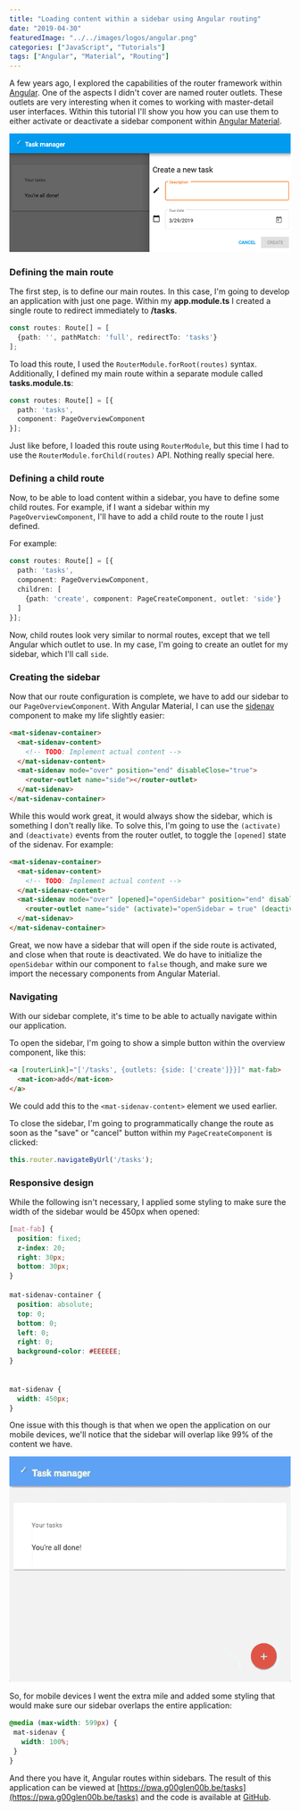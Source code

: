 ```yaml
---
title: "Loading content within a sidebar using Angular routing"
date: "2019-04-30"
featuredImage: "../../images/logos/angular.png"
categories: ["JavaScript", "Tutorials"]
tags: ["Angular", "Material", "Routing"]
---
```


A few years ago, I explored the capabilities of the router framework within [Angular](https://angular.io/). One of the aspects I didn't cover are named router outlets. These outlets are very interesting when it comes to working with master-detail user interfaces. Within this tutorial I'll show you how you can use them to either activate or deactivate a sidebar component within [Angular Material](https://material.angular.io/).

![The result of the sidebar using Angular Material.](images/angular-material-sidebar.png)

### Defining the main route

The first step, is to define our main routes. In this case, I'm going to develop an application with just one page. Within my **app.module.ts** I created a single route to redirect immediately to **/tasks**.

```typescript
const routes: Route[] = [
  {path: '', pathMatch: 'full', redirectTo: 'tasks'}
];
```

To load this route, I used the `RouterModule.forRoot(routes)` syntax. Additionally, I defined my main route within a separate module called **tasks.module.ts**:

```typescript
const routes: Route[] = [{
  path: 'tasks',
  component: PageOverviewComponent
}];
```

Just like before, I loaded this route using `RouterModule`, but this time I had to use the `RouterModule.forChild(routes)` API. Nothing really special here.

### Defining a child route

Now, to be able to load content within a sidebar, you have to define some child routes. For example, if I want a sidebar within my `PageOverviewComponent`, I'll have to add a child route to the route I just defined.

For example:

```typescript
const routes: Route[] = [{
  path: 'tasks',
  component: PageOverviewComponent,
  children: [
    {path: 'create', component: PageCreateComponent, outlet: 'side'}
  ]
}];
```

Now, child routes look very similar to normal routes, except that we tell Angular which outlet to use. In my case, I'm going to create an outlet for my sidebar, which I'll call `side`.

### Creating the sidebar

Now that our route configuration is complete, we have to add our sidebar to our `PageOverviewComponent`. With Angular Material, I can use the [sidenav](https://material.angular.io/components/sidenav/overview) component to make my life slightly easier:

```html
<mat-sidenav-container>
  <mat-sidenav-content>
    <!-- TODO: Implement actual content -->
  </mat-sidenav-content>
  <mat-sidenav mode="over" position="end" disableClose="true">
    <router-outlet name="side"></router-outlet>
  </mat-sidenav>
</mat-sidenav-container>
```

While this would work great, it would always show the sidebar, which is something I don't really like. To solve this, I'm going to use the `(activate)` and `(deactivate)` events from the router outlet, to toggle the `[opened]` state of the sidenav. For example:

```html
<mat-sidenav-container>
  <mat-sidenav-content>
    <!-- TODO: Implement actual content -->
  </mat-sidenav-content>
  <mat-sidenav mode="over" [opened]="openSidebar" position="end" disableClose="true">
    <router-outlet name="side" (activate)="openSidebar = true" (deactivate)="openSidebar = false"></router-outlet>
  </mat-sidenav>
</mat-sidenav-container>
```

Great, we now have a sidebar that will open if the side route is activated, and close when that route is deactivated. We do have to initialize the `openSidebar` within our component to `false` though, and make sure we import the necessary components from Angular Material.

### Navigating

With our sidebar complete, it's time to be able to actually navigate within our application.

To open the sidebar, I'm going to show a simple button within the overview component, like this:

```html
<a [routerLink]="['/tasks', {outlets: {side: ['create']}}]" mat-fab>
  <mat-icon>add</mat-icon>
</a>
```

We could add this to the `<mat-sidenav-content>` element we used earlier.

To close the sidebar, I'm going to programmatically change the route as soon as the "save" or "cancel" button within my `PageCreateComponent` is clicked:

```typescript
this.router.navigateByUrl('/tasks');
```

### Responsive design

While the following isn't necessary, I applied some styling to make sure the width of the sidebar would be 450px when opened:

```css
[mat-fab] {
  position: fixed;
  z-index: 20;
  right: 30px;
  bottom: 30px;
}

mat-sidenav-container {
  position: absolute;
  top: 0;
  bottom: 0;
  left: 0;
  right: 0;
  background-color: #EEEEEE;
}


mat-sidenav {
  width: 450px;
}
```

One issue with this though is that when we open the application on our mobile devices, we'll notice that the sidebar will overlap like 99% of the content we have.

![Animation of the sidebar in action](images/sidebar-animation.gif)

So, for mobile devices I went the extra mile and added some styling that would make sure our sidebar overlaps the entire application:

```css
@media (max-width: 599px) {
 mat-sidenav {
   width: 100%;
 }
}
```

And there you have it, Angular routes within sidebars. The result of this application can be viewed at [https://pwa.g00glen00b.be/tasks](https://pwa.g00glen00b.be/tasks) and the code is available at [GitHub](https://github.com/g00glen00b/angular-cli-pwa).
